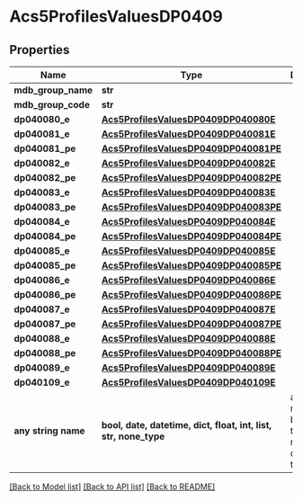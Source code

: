 # Acs5ProfilesValuesDP0409


## Properties
Name | Type | Description | Notes
------------ | ------------- | ------------- | -------------
**mdb_group_name** | **str** |  | 
**mdb_group_code** | **str** |  | 
**dp040080_e** | [**Acs5ProfilesValuesDP0409DP040080E**](Acs5ProfilesValuesDP0409DP040080E.md) |  | 
**dp040081_e** | [**Acs5ProfilesValuesDP0409DP040081E**](Acs5ProfilesValuesDP0409DP040081E.md) |  | 
**dp040081_pe** | [**Acs5ProfilesValuesDP0409DP040081PE**](Acs5ProfilesValuesDP0409DP040081PE.md) |  | 
**dp040082_e** | [**Acs5ProfilesValuesDP0409DP040082E**](Acs5ProfilesValuesDP0409DP040082E.md) |  | 
**dp040082_pe** | [**Acs5ProfilesValuesDP0409DP040082PE**](Acs5ProfilesValuesDP0409DP040082PE.md) |  | 
**dp040083_e** | [**Acs5ProfilesValuesDP0409DP040083E**](Acs5ProfilesValuesDP0409DP040083E.md) |  | 
**dp040083_pe** | [**Acs5ProfilesValuesDP0409DP040083PE**](Acs5ProfilesValuesDP0409DP040083PE.md) |  | 
**dp040084_e** | [**Acs5ProfilesValuesDP0409DP040084E**](Acs5ProfilesValuesDP0409DP040084E.md) |  | 
**dp040084_pe** | [**Acs5ProfilesValuesDP0409DP040084PE**](Acs5ProfilesValuesDP0409DP040084PE.md) |  | 
**dp040085_e** | [**Acs5ProfilesValuesDP0409DP040085E**](Acs5ProfilesValuesDP0409DP040085E.md) |  | 
**dp040085_pe** | [**Acs5ProfilesValuesDP0409DP040085PE**](Acs5ProfilesValuesDP0409DP040085PE.md) |  | 
**dp040086_e** | [**Acs5ProfilesValuesDP0409DP040086E**](Acs5ProfilesValuesDP0409DP040086E.md) |  | 
**dp040086_pe** | [**Acs5ProfilesValuesDP0409DP040086PE**](Acs5ProfilesValuesDP0409DP040086PE.md) |  | 
**dp040087_e** | [**Acs5ProfilesValuesDP0409DP040087E**](Acs5ProfilesValuesDP0409DP040087E.md) |  | 
**dp040087_pe** | [**Acs5ProfilesValuesDP0409DP040087PE**](Acs5ProfilesValuesDP0409DP040087PE.md) |  | 
**dp040088_e** | [**Acs5ProfilesValuesDP0409DP040088E**](Acs5ProfilesValuesDP0409DP040088E.md) |  | 
**dp040088_pe** | [**Acs5ProfilesValuesDP0409DP040088PE**](Acs5ProfilesValuesDP0409DP040088PE.md) |  | 
**dp040089_e** | [**Acs5ProfilesValuesDP0409DP040089E**](Acs5ProfilesValuesDP0409DP040089E.md) |  | 
**dp040109_e** | [**Acs5ProfilesValuesDP0409DP040109E**](Acs5ProfilesValuesDP0409DP040109E.md) |  | 
**any string name** | **bool, date, datetime, dict, float, int, list, str, none_type** | any string name can be used but the value must be the correct type | [optional]

[[Back to Model list]](../README.md#documentation-for-models) [[Back to API list]](../README.md#documentation-for-api-endpoints) [[Back to README]](../README.md)


